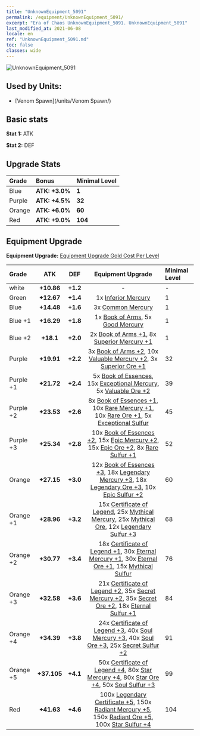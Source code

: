 ```yaml
---
title: "UnknownEquipment_5091"
permalink: /equipment/UnknownEquipment_5091/
excerpt: "Era of Chaos UnknownEquipment_5091. UnknownEquipment_5091"
last_modified_at: 2021-06-08
locale: en
ref: "UnknownEquipment_5091.md"
toc: false
classes: wide
---
```


  ![UnknownEquipment_5091](/images/e/e_5091.png)

## Used by Units:

* [Venom Spawn](/units/Venom Spawn/) 


## Basic stats
 **Stat 1:** ATK

 **Stat 2:** DEF

## Upgrade Stats

  |     Grade    |   Bonus | Minimal Level | 
  |:-------------|:--------|:--------------| 
  | Blue | **ATK: +3.0%** | **1** | 
  | Purple | **ATK: +4.5%** | **32** | 
  | Orange | **ATK: +6.0%** | **60** | 
  | Red | **ATK: +9.0%** | **104** | 


## Equipment Upgrade
 **Equipment Upgrade:** [Equipment Upgrade Gold Cost Per Level](/equipment/EquipmentUpgradeCostPerLevel/) 

  |          Grade      | ATK | DEF | Equipment Upgrade | Minimal Level |
  |:--------------------|:---------:|:---------:|:----------------:|:--------------|
  | white | **+10.86** | **+1.2** | - | - |
  | Green | **+12.67** | **+1.4** | 1x [Inferior Mercury](/Items/mat_2/) | 1 |
  | Blue | **+14.48** | **+1.6** | 3x [Common Mercury](/Items/mat_8/) | 1 |
  | Blue +1 | **+16.29** | **+1.8** | 1x [Book of Arms](/Items/mat_18/), 5x [Good Mercury](/Items/mat_14/) | 1 |
  | Blue +2 | **+18.1** | **+2.0** | 2x [Book of Arms +1](/Items/mat_25/), 8x [Superior Mercury +1](/Items/mat_21/) | 1 |
  | Purple | **+19.91** | **+2.2** | 3x [Book of Arms +2](/Items/mat_32/), 10x [Valuable Mercury +2](/Items/mat_28/), 3x [Superior Ore +1](/Items/mat_19/) | 32 |
  | Purple +1 | **+21.72** | **+2.4** | 5x [Book of Essences](/Items/mat_39/), 15x [Exceptional Mercury](/Items/mat_35/), 5x [Valuable Ore +2](/Items/mat_26/) | 39 |
  | Purple +2 | **+23.53** | **+2.6** | 8x [Book of Essences +1](/Items/mat_46/), 10x [Rare Mercury +1](/Items/mat_42/), 10x [Rare Ore +1](/Items/mat_40/), 5x [Exceptional Sulfur](/Items/mat_36/) | 45 |
  | Purple +3 | **+25.34** | **+2.8** | 10x [Book of Essences +2](/Items/mat_53/), 15x [Epic Mercury +2](/Items/mat_49/), 15x [Epic Ore +2](/Items/mat_47/), 8x [Rare Sulfur +1](/Items/mat_43/) | 52 |
  | Orange | **+27.15** | **+3.0** | 12x [Book of Essences +3](/Items/mat_60/), 18x [Legendary Mercury +3](/Items/mat_56/), 18x [Legendary Ore +3](/Items/mat_54/), 10x [Epic Sulfur +2](/Items/mat_50/) | 60 |
  | Orange +1 | **+28.96** | **+3.2** | 15x [Certificate of Legend](/Items/mat_67/), 25x [Mythical Mercury](/Items/mat_63/), 25x [Mythical Ore](/Items/mat_61/), 12x [Legendary Sulfur +3](/Items/mat_57/) | 68 |
  | Orange +2 | **+30.77** | **+3.4** | 18x [Certificate of Legend +1](/Items/mat_74/), 30x [Eternal Mercury +1](/Items/mat_70/), 30x [Eternal Ore +1](/Items/mat_68/), 15x [Mythical Sulfur](/Items/mat_64/) | 76 |
  | Orange +3 | **+32.58** | **+3.6** | 21x [Certificate of Legend +2](/Items/mat_81/), 35x [Secret Mercury +2](/Items/mat_77/), 35x [Secret Ore +2](/Items/mat_75/), 18x [Eternal Sulfur +1](/Items/mat_71/) | 84 |
  | Orange +4 | **+34.39** | **+3.8** | 24x [Certificate of Legend +3](/Items/mat_88/), 40x [Soul Mercury +3](/Items/mat_84/), 40x [Soul Ore +3](/Items/mat_82/), 25x [Secret Sulfur +2](/Items/mat_78/) | 91 |
  | Orange +5 | **+37.105** | **+4.1** | 50x [Certificate of Legend +4](/Items/mat_95/), 80x [Star Mercury +4](/Items/mat_91/), 80x [Star Ore +4](/Items/mat_89/), 50x [Soul Sulfur +3](/Items/mat_85/) | 99 |
  | Red | **+41.63** | **+4.6** | 100x [Legendary Certificate +5](/Items/mat_102/), 150x [Radiant Mercury +5](/Items/mat_98/), 150x [Radiant Ore +5](/Items/mat_96/), 100x [Star Sulfur +4](/Items/mat_92/) | 104 |

